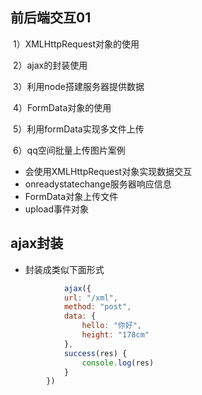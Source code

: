## 前后端交互01


​	1）XMLHttpRequest对象的使用

​	2）ajax的封装使用

​	3）利用node搭建服务器提供数据

​	4）FormData对象的使用

​	5）利用formData实现多文件上传

​	6）qq空间批量上传图片案例


- 会使用XMLHttpRequest对象实现数据交互
- onreadystatechange服务器响应信息
- FormData对象上传文件
- upload事件对象


## ajax封装

- 封装成类似下面形式

```js
			ajax({
            url: "/xml",
            method: "post",
            data: {
                hello: "你好",
                height: "178cm"
            },
            success(res) {
                console.log(res)
            }
        })
```

